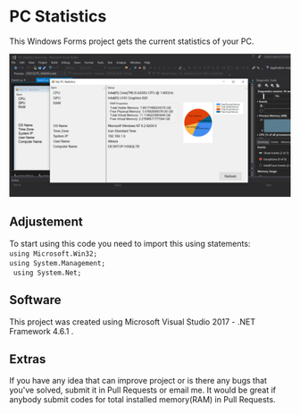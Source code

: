 # PC Statistics
This Windows Forms project gets the current statistics of your PC.

![PC-Statistics](https://github.com/arizanloo/PC-Statistics/blob/main/PC_Statistics.png)
## Adjustement
To start using this code you need to import this using statements: <br />
`using Microsoft.Win32;` <br />
` using System.Management; ` <br />
` using System.Net;` <br />
## Software
This project was created using Microsoft Visual Studio 2017 - .NET Framework 4.6.1 .
## Extras
If you have any idea that can improve project or is there any bugs that you've solved,
submit it in Pull Requests or email me.
It would be great if anybody submit codes for total installed memory(RAM) in Pull Requests.
